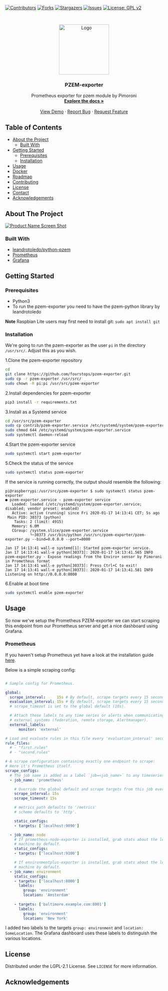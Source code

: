 <!--
*** Thanks for checking out this README Template. If you have a suggestion that would
*** make this better, please fork the pzem-exporter and create a pull request or simply open
*** an issue with the tag "enhancement".
*** Thanks again! Now go create something AMAZING! :D
***
***
***
*** To avoid retyping too much info. Do a search and replace for the following:
*** fourstops, pzem-exporter, tijmenvdbrink, email
-->


<!-- PROJECT SHIELDS -->
<!--
*** I'm using markdown "reference style" links for readability.
*** Reference links are enclosed in brackets [ ] instead of parentheses ( ).
*** See the bottom of this document for the declaration of the reference variables
*** for contributors-url, forks-url, etc. This is an optional, concise syntax you may use.
*** https://www.markdownguide.org/basic-syntax/#reference-style-links
-->
[![Contributors][contributors-shield]][contributors-url]
[![Forks][forks-shield]][forks-url]
[![Stargazers][stars-shield]][stars-url]
[![Issues][issues-shield]][issues-url]
[![License: GPL v2](https://img.shields.io/badge/License-GPL_v2-blue.svg)](https://www.gnu.org/licenses/old-licenses/gpl-2.0.en.html)

<!-- PROJECT LOGO -->
<br />
<p align="center">
  <a href="https://github.com/fourstops/pzem-exporter">
    <img src="logo/logo.png" alt="Logo" width="160" height="160">
  </a>

  <h3 align="center">PZEM-exporter</h3>

  <p align="center">
    Prometheus exporter for pzem module by Pimoroni
    <br />
    <a href="https://github.com/fourstops/pzem-exporter"><strong>Explore the docs »</strong></a>
    <br />
    <br />
    <a href="https://github.com/fourstops/pzem-exporter">View Demo</a>
    ·
    <a href="https://github.com/fourstops/pzem-exporter/issues">Report Bug</a>
    ·
    <a href="https://github.com/fourstops/pzem-exporter/issues">Request Feature</a>
  </p>
</p>


<!-- TABLE OF CONTENTS -->
## Table of Contents

* [About the Project](#about-the-project)
  * [Built With](#built-with)
* [Getting Started](#getting-started)
  * [Prerequisites](#prerequisites)
  * [Installation](#installation)
* [Usage](#usage)
* [Docker](#docker)
* [Roadmap](#roadmap)
* [Contributing](#contributing)
* [License](#license)
* [Contact](#contact)
* [Acknowledgements](#acknowledgements)



<!-- ABOUT THE PROJECT -->
## About The Project

[![Product Name Screen Shot][product-screenshot]](https://github.com/fourstops/pzem-exporter)

### Built With

* [leandrotoledo/python-pzem](https://github.com/leandrotoledo/python-pzem)
* [Prometheus](https://prometheus.io/)
* [Grafana](https://grafana.com/)


<!-- GETTING STARTED -->
## Getting Started

### Prerequisites

- Python3
- To run the pzem-exporter you need to have the pzem-python library by leandrotoledo

**Note** Raspbian Lite users may first need to install git: `sudo apt install git`

### Installation
We're going to run the pzem-exporter as the user ```pi``` in the directory ```/usr/src/```. Adjust this as you wish.
 
1.Clone the pzem-exporter repository
```sh
cd
git clone https://github.com/fourstops/pzem-exporter.git
sudo cp -r pzem-exporter /usr/src/
sudo chown -R pi:pi /usr/src/pzem-exporter
```

2.Install dependencies for pzem-exporter
```sh
pip3 install -r requirements.txt
```

3.Install as a Systemd service
```sh
cd /usr/src/pzem-exporter
sudo cp contrib/pzem-exporter.service /etc/systemd/system/pzem-exporter.service
sudo chmod 644 /etc/systemd/system/pzem-exporter.service
sudo systemctl daemon-reload
```
4.Start the pzem-exporter service
```sh
sudo systemctl start pzem-exporter
```
5.Check the status of the service
```sh
sudo systemctl status pzem-exporter
```
If the service is running correctly, the output should resemble the following:

```
pi@raspberrypi:/usr/src/pzem-exporter $ sudo systemctl status pzem-exporter
● pzem-exporter.service - pzem-exporter service
   Loaded: loaded (/etc/systemd/system/pzem-exporter.service; disabled; vendor preset: enabled)
   Active: active (running) since Fri 2020-01-17 14:13:41 CET; 5s ago
 Main PID: 30373 (python)
    Tasks: 2 (limit: 4915)
   Memory: 6.0M
   CGroup: /system.slice/pzem-exporter.service
           └─30373 /usr/bin/python /usr/src/pzem-exporter/pzem-exporter.py --bind=0.0.0.0 --port=8000

Jan 17 14:13:41 wall-e systemd[1]: Started pzem-exporter service.
Jan 17 14:13:41 wall-e python[30373]: 2020-01-17 14:13:41.565 INFO     pzem-exporter.py - Expose readings from the Enviro+ sensor by Pimoroni in Prometheus format
Jan 17 14:13:41 wall-e python[30373]: Press Ctrl+C to exit!
Jan 17 14:13:41 wall-e python[30373]: 2020-01-17 14:13:41.581 INFO     Listening on http://0.0.0.0:8000
```

6.Enable at boot time
```sh
sudo systemctl enable pzem-exporter
```

<!-- USAGE EXAMPLES -->
## Usage

So now we've setup the Prometheus PZEM-exporter we can start scraping this endpoint from our Prometheus server and get a nice dashboard using Grafana.  

### Prometheus

If you haven't setup Prometheus yet have a look at the installation guide [here](https://prometheus.io/docs/prometheus/latest/installation/).

Below is a simple scraping config:

```yaml

# Sample config for Prometheus.

global:
  scrape_interval:     15s # By default, scrape targets every 15 seconds.
  evaluation_interval: 15s # By default, scrape targets every 15 seconds.
  # scrape_timeout is set to the global default (10s).

  # Attach these labels to any time series or alerts when communicating with
  # external systems (federation, remote storage, Alertmanager).
  external_labels:
      monitor: 'external'

# Load and evaluate rules in this file every 'evaluation_interval' seconds.
rule_files:
  # - "first.rules"
  # - "second.rules"

# A scrape configuration containing exactly one endpoint to scrape:
# Here it's Prometheus itself.
scrape_configs:
  # The job name is added as a label `job=<job_name>` to any timeseries scraped from this config.
  - job_name: 'prometheus'

    # Override the global default and scrape targets from this job every 5 seconds.
    scrape_interval: 15s
    scrape_timeout: 15s

    # metrics_path defaults to '/metrics'
    # scheme defaults to 'http'.

    static_configs:
    - targets: ['localhost:9090']

  - job_name: node
    # If prometheus-node-exporter is installed, grab stats about the local
    # machine by default.
    static_configs:
    - targets: ['localhost:9100']

    # If environmentplus-exporter is installed, grab stats about the local
    # machine by default.
  - job_name: environment
    static_configs:
    - targets: ['localhost:8000']
      labels:
        group: 'environment'
        location: 'Amsterdam'
        
    - targets: ['baltimore.example.com:8001']
      labels:
        group: 'environment'
        location: 'New York'
``` 

I added two labels to the targets ```group: environment``` and ```location: SomeLocation```. The Grafana dashboard uses these labels to distinguish the various locations.

<!-- LICENSE -->
## License

Distributed under the LGPL-2.1 License. See `LICENSE` for more information.


<!-- ACKNOWLEDGEMENTS -->
## Acknowledgements



<!-- MARKDOWN LINKS & IMAGES -->
<!-- https://www.markdownguide.org/basic-syntax/#reference-style-links -->
[contributors-shield]: https://img.shields.io/github/contributors/fourstops/pzem-exporter
[contributors-url]: https://github.com/fourstops/pzem-exporter/graphs/contributors
[forks-shield]: https://img.shields.io/github/forks/fourstops/pzem-exporter?label=Fork
[forks-url]: https://github.com/fourstops/pzem-exporter/network/members
[stars-shield]: https://img.shields.io/github/stars/fourstops/pzem-exporter
[stars-url]: https://github.com/fourstops/pzem-exporter/stargazers
[issues-shield]: https://img.shields.io/github/issues-raw/fourstops/pzem-exporter
[issues-url]: https://github.com/fourstops/pzem-exporter/issues
[license-shield]: https://img.shields.io/github/license/fourstops/pzem-exporter
[license-url]: https://github.com/fourstops/pzem-exporter/blob/master/LICENSE
[linkedin-shield]: https://img.shields.io/badge/-LinkedIn-black.svg&logo=linkedin&colorB=555
[linkedin-url]: https://linkedin.com/in/fourstops
[product-screenshot]: images/screenshot.png
